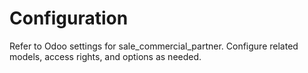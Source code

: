 # Configuration

Refer to Odoo settings for sale_commercial_partner. Configure related models, access rights, and options as needed.
